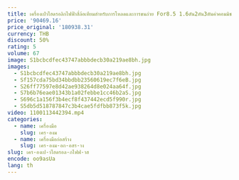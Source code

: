 ```yaml
---
title: เครื่องเป่าไฮดรอลิกไฟฟ้าสี่ล้อเทียมสำหรับการโหลดและการขนถ่าย For8.5 1.6ตัน2ตัน3ตันค่าคอมมิชชั่น5ตัน
price: '90469.16'
price_original: '180938.31'
currency: THB
discount: 50%
rating: 5
volume: 67
image: S1bcbcdfec43747abbbdecb30a219ae8bh.jpg
images:
  - S1bcbcdfec43747abbbdecb30a219ae8bh.jpg
  - Sf157cda75bd34bbdbb23560619ec7f6eB.jpg
  - S26ff77597e8d42ae938264d8e024aa64f.jpg
  - S7b6b76eae01343b1a02febbe1cc46b2aS.jpg
  - S696c1a156f3b4ecf8f437442ecd5f990r.jpg
  - S5db5d518787847c3b4cae5fdfbb873f5k.jpg
video: 1100113442394.mp4
categories:
  - name: เครื่องมือ
    slug: เคร-องม
  - name: เครื่องมือก่อสร้าง
    slug: เคร-องม-อก-อสร-าง
slug: เคร-องเป-าไฮดรอล-กไฟฟ-าส
encode: oo9asUa
lang: th
---
```

  